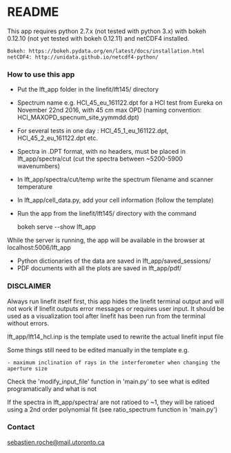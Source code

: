 # README #

This app requires python 2.7.x (not tested with python 3.x) with bokeh 0.12.10 (not yet tested with bokeh 0.12.11) and netCDF4 installed.

	Bokeh: https://bokeh.pydata.org/en/latest/docs/installation.html
	netCDF4: http://unidata.github.io/netcdf4-python/

### How to use this app ###

- Put the lft_app folder in the linefit/lft145/ directory
- Spectrum name e.g. HCl_45_eu_161122.dpt for a HCl test from Eureka on November 22nd 2016, with 45 cm max OPD (naming convention: HCl_MAXOPD_specnum_site_yymmdd.dpt)
- For several tests in one day : HCl_45_1_eu_161122.dpt, HCl_45_2_eu_161122.dpt etc.
- Spectra in .DPT format, with no headers, must be placed in lft_app/spectra/cut (cut the spectra between ~5200-5900 wavenumbers)
- In lft_app/spectra/cut/temp write the spectrum filename and scanner temperature
- In lft_app/cell_data.py, add your cell information (follow the template)

- Run the app from the linefit/lft145/ directory with the command

	bokeh serve --show lft_app

While the server is running, the app will be available in the browser at localhost:5006/lft_app

- Python dictionaries of the data are saved in lft_app/saved_sessions/
- PDF documents with all the plots are saved in lft_app/pdf/

### DISCLAIMER ###

Always run linefit itself first, this app hides the linefit terminal output and will not work if linefit outputs error messages or requires user input.
It should be used as a visualization tool after linefit has been run from the terminal without errors.

lft_app/lft14_hcl.inp is the template used to rewrite the actual linefit input file

Some things still need to be edited manually in the template e.g.

	- maximum inclination of rays in the interferometer when changing the aperture size

Check the 'modify_input_file' function in 'main.py' to see what is edited programatically and what is not

If the spectra in lft_app/spectra/ are not ratioed to ~1, they will be ratioed using a 2nd order polynomial fit (see ratio_spectrum function in 'main.py')

### Contact ###

sebastien.roche@mail.utoronto.ca
